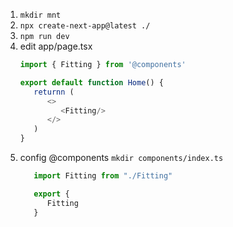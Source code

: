 1. `mkdir mnt`
2. `npx create-next-app@latest ./`
3. `npm run dev`
4. edit app/page.tsx
   ```js
   import { Fitting } from '@components'

   export default function Home() {
      returnn (
         <>
            <Fitting/>
         </>
      )
   }
   
   ```
5. config @components `mkdir components/index.ts`
   ```js
      import Fitting from "./Fitting"

      export {
         Fitting
      }
   ```
   
